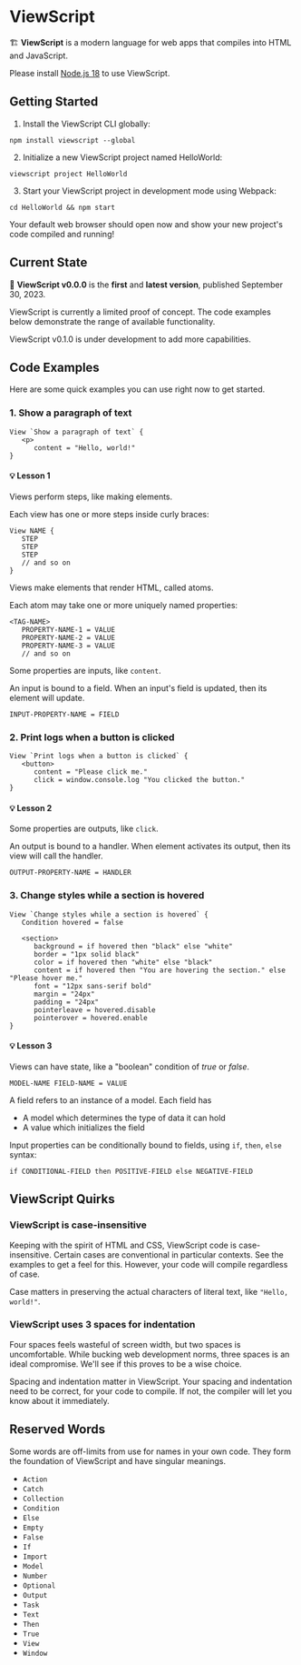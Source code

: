 # ViewScript

🏗️ **ViewScript** is a modern language for web apps that compiles into HTML and JavaScript.

Please install [Node.js 18](https://nodejs.org/) to use ViewScript.
 
## Getting Started

1. Install the ViewScript CLI globally:

```
npm install viewscript --global
```

2. Initialize a new ViewScript project named HelloWorld:

```
viewscript project HelloWorld
```

3. Start your ViewScript project in development mode using Webpack:

```
cd HelloWorld && npm start
```

Your default web browser should open now and show your new project's code compiled and running!

## Current State

🎉 **ViewScript v0.0.0** is the **first** and **latest version**, published September 30, 2023.

ViewScript is currently a limited proof of concept. The code examples below demonstrate the range of available functionality.

ViewScript v0.1.0 is under development to add more capabilities.

## Code Examples

Here are some quick examples you can use right now to get started.

### 1. Show a paragraph of text

```
View `Show a paragraph of text` {
   <p>
      content = "Hello, world!"
}
```

#### 💡 Lesson 1

Views perform steps, like making elements.

Each view has one or more steps inside curly braces:

```
View NAME {
   STEP
   STEP
   STEP
   // and so on
}
```

Views make elements that render HTML, called atoms.

Each atom may take one or more uniquely named properties:

```
<TAG-NAME>
   PROPERTY-NAME-1 = VALUE
   PROPERTY-NAME-2 = VALUE
   PROPERTY-NAME-3 = VALUE
   // and so on
```

Some properties are inputs, like `content`.

An input is bound to a field. When an input's field is updated, then its element will update.

```
INPUT-PROPERTY-NAME = FIELD
```

### 2. Print logs when a button is clicked

```
View `Print logs when a button is clicked` {
   <button>
      content = "Please click me."
      click = window.console.log "You clicked the button."
}
```

#### 💡 Lesson 2

Some properties are outputs, like `click`.

An output is bound to a handler. When element activates its output, then its view will call the handler.

```
OUTPUT-PROPERTY-NAME = HANDLER
```

### 3. Change styles while a section is hovered

```
View `Change styles while a section is hovered` {
   Condition hovered = false

   <section>
      background = if hovered then "black" else "white"
      border = "1px solid black"
      color = if hovered then "white" else "black"
      content = if hovered then "You are hovering the section." else "Please hover me."
      font = "12px sans-serif bold"
      margin = "24px"
      padding = "24px"
      pointerleave = hovered.disable
      pointerover = hovered.enable
}
```

#### 💡 Lesson 3

Views can have state, like a "boolean" condition of _true_ or _false_.

```
MODEL-NAME FIELD-NAME = VALUE
```

A field refers to an instance of a model. Each field has

- A model which determines the type of data it can hold
- A value which initializes the field

Input properties can be conditionally bound to fields, using `if`, `then`, `else` syntax:

```
if CONDITIONAL-FIELD then POSITIVE-FIELD else NEGATIVE-FIELD
```

## ViewScript Quirks

### ViewScript is case-insensitive

Keeping with the spirit of HTML and CSS, ViewScript code is case-insensitive. Certain cases are conventional in particular contexts. See the examples to get a feel for this. However, your code will compile regardless of case.

Case matters in preserving the actual characters of literal text, like `"Hello, world!"`.

### ViewScript uses 3 spaces for indentation

Four spaces feels wasteful of screen width, but two spaces is uncomfortable. While bucking web development norms, three spaces is an ideal compromise. We'll see if this proves to be a wise choice.

Spacing and indentation matter in ViewScript. Your spacing and indentation need to be correct, for your code to compile. If not, the compiler will let you know about it immediately.

## Reserved Words

Some words are off-limits from use for names in your own code. They form the foundation of ViewScript and have singular meanings.

- `Action`
- `Catch`
- `Collection`
- `Condition`
- `Else`
- `Empty`
- `False`
- `If`
- `Import`
- `Model`
- `Number`
- `Optional`
- `Output`
- `Task`
- `Text`
- `Then`
- `True`
- `View`
- `Window`
